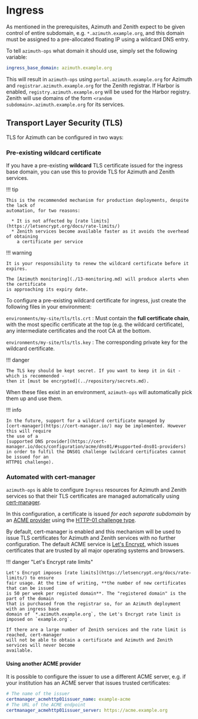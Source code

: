 # Ingress

As mentioned in the prerequisites, Azimuth and Zenith expect to be given control of entire
subdomain, e.g. `*.azimuth.example.org`, and this domain must be assigned to a pre-allocated
floating IP using a wildcard DNS entry.

To tell `azimuth-ops` what domain it should use, simply set the following variable:

```yaml  title="environments/my-site/inventory/group_vars/all/variables.yml"
ingress_base_domain: azimuth.example.org
```

This will result in `azimuth-ops` using `portal.azimuth.example.org` for Azimuth and
`registrar.azimuth.example.org` for the Zenith registrar. If Harbor is enabled,
`registry.azimuth.example.org` will be used for the Harbor registry. Zenith will use domains
of the form `<random subdomain>.azimuth.example.org` for its services.

## Transport Layer Security (TLS)

TLS for Azimuth can be configured in two ways:

### Pre-existing wildcard certificate

If you have a pre-existing **wildcard** TLS certificate issued for the ingress base domain,
you can use this to provide TLS for Azimuth and Zenith services.

!!! tip

    This is the recommended mechanism for production deployments, despite the lack of
    automation, for two reasons:
    
      * It is not affected by [rate limits](https://letsencrypt.org/docs/rate-limits/)
      * Zenith services become available faster as it avoids the overhead of obtaining
        a certificate per service

!!! warning

    It is your responsibility to renew the wildcard certificate before it expires.

    The [Azimuth monitoring](./13-monitoring.md) will produce alerts when the certificate
    is approaching its expiry date.

To configure a pre-existing wildcard certificate for ingress, just create the following
files in your environment:

`environments/my-site/tls/tls.crt`
: Must contain the **full certificate chain**, with the most specific certificate at the
  top (e.g. the wildcard certificate), any intermediate certificates and the root CA at
  the bottom.

`environments/my-site/tls/tls.key`
: The corresponding private key for the wildcard certificate.

!!! danger

    The TLS key should be kept secret. If you want to keep it in Git - which is recommended -
    then it [must be encrypted](../repository/secrets.md).

When these files exist in an environment, `azimuth-ops` will automatically pick them up
and use them.

!!! info

    In the future, support for a wildcard certificate managed by
    [cert-manager](https://cert-manager.io/) may be implemented. However this will require
    the use of a
    [supported DNS provider](https://cert-manager.io/docs/configuration/acme/dns01/#supported-dns01-providers)
    in order to fulfil the DNS01 challenge (wildcard certificates cannot be issued for an
    HTTP01 challenge).

### Automated with cert-manager

`azimuth-ops` is able to configure `Ingress` resources for Azimuth and Zenith services so
that their TLS certificates are managed automatically using [cert-manager](https://cert-manager.io/).

In this configuration, a certificate is issued *for each separate subdomain* by an
[ACME provider](https://en.wikipedia.org/wiki/Automatic_Certificate_Management_Environment)
using the
[HTTP-01 challenge type](https://letsencrypt.org/docs/challenge-types/#http-01-challenge).

By default, cert-manager is enabled and this mechanism will be used to issue TLS certificates
for Azimuth and Zenith services with no further configuration. The default ACME service is
[Let's Encrypt](https://letsencrypt.org/), which issues certificates that are trusted by
all major operating systems and browsers.

!!! danger  "Let's Encrypt rate limits"

    Let's Encrypt imposes [rate limits](https://letsencrypt.org/docs/rate-limits/) to ensure
    fair usage. At the time of writing, **the number of new certificates that can be issued
    is 50 per week per registed domain**. The "registered domain" is the part of the domain
    that is purchased from the registrar so, for an Azimuth deployment with an ingress base
    domain of `*.azimuth.example.org`, the Let's Encrypt rate limit is imposed on `example.org`.

    If there are a large number of Zenith services and the rate limit is reached, cert-manager
    will not be able to obtain a certificate and Azimuth and Zenith services will never become
    available.

#### Using another ACME provider

It is possible to configure the issuer to use a different ACME server, e.g. if your institution
has an ACME server that issues trusted certificates:

```yaml  title="environments/my-site/inventory/group_vars/all/variables.yml"
# The name of the issuer
certmanager_acmehttp01issuer_name: example-acme
# The URL of the ACME endpoint
certmanager_acmehttp01issuer_server: https://acme.example.org
```
